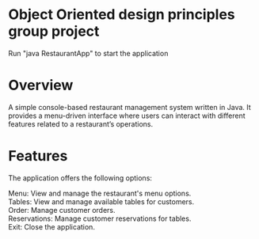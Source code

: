 # Object Oriented design principles group project

Run "java RestaurantApp" to start the application

# Overview
A simple console-based restaurant management system written in Java. It provides a menu-driven interface where users can interact with different features related to a restaurant’s operations.

# Features
The application offers the following options:

Menu: View and manage the restaurant's menu options.\
Tables: View and manage available tables for customers.\
Order: Manage customer orders.\
Reservations: Manage customer reservations for tables.\
Exit: Close the application.
